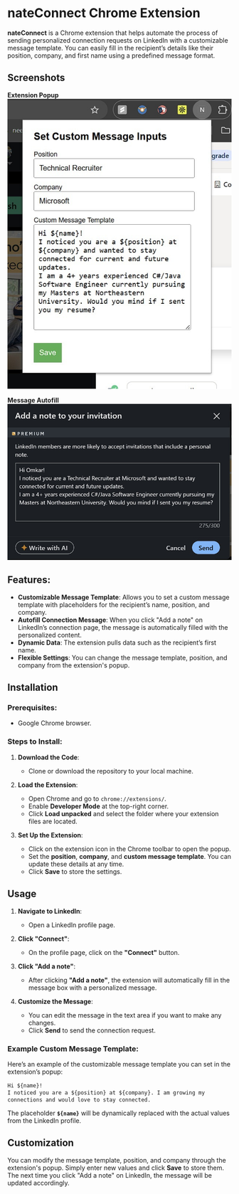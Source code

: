 # nateConnect Chrome Extension

**nateConnect** is a Chrome extension that helps automate the process of sending personalized connection requests on LinkedIn with a customizable message template. You can easily fill in the recipient’s details like their position, company, and first name using a predefined message format.

## Screenshots

**Extension Popup**
  ![Extension Popup](/screenshots/extension.jpg)

**Message Autofill**
  ![Message Autofill](/screenshots/message.jpg)

## Features:
- **Customizable Message Template**: Allows you to set a custom message template with placeholders for the recipient’s name, position, and company.
- **Autofill Connection Message**: When you click "Add a note" on LinkedIn’s connection page, the message is automatically filled with the personalized content.
- **Dynamic Data**: The extension pulls data such as the recipient’s first name.
- **Flexible Settings**: You can change the message template, position, and company from the extension's popup.

## Installation

### Prerequisites:
- Google Chrome browser.

### Steps to Install:

1. **Download the Code**:
   - Clone or download the repository to your local machine.

2. **Load the Extension**:
   - Open Chrome and go to `chrome://extensions/`.
   - Enable **Developer Mode** at the top-right corner.
   - Click **Load unpacked** and select the folder where your extension files are located.

3. **Set Up the Extension**:
   - Click on the extension icon in the Chrome toolbar to open the popup.
   - Set the **position**, **company**, and **custom message template**. You can update these details at any time.
   - Click **Save** to store the settings.

## Usage

1. **Navigate to LinkedIn**:
   - Open a LinkedIn profile page.

2. **Click "Connect"**:
   - On the profile page, click on the **"Connect"** button.

3. **Click "Add a note"**:
   - After clicking **"Add a note"**, the extension will automatically fill in the message box with a personalized message.
   
4. **Customize the Message**:
   - You can edit the message in the text area if you want to make any changes.
   - Click **Send** to send the connection request.

### Example Custom Message Template:
Here’s an example of the customizable message template you can set in the extension’s popup:

```text
Hi ${name}!
I noticed you are a ${position} at ${company}. I am growing my connections and would love to stay connected.
```

The placeholder **`${name}`** will be dynamically replaced with the actual values from the LinkedIn profile.

## Customization

You can modify the message template, position, and company through the extension's popup. Simply enter new values and click **Save** to store them. The next time you click "Add a note" on LinkedIn, the message will be updated accordingly.